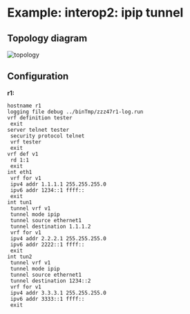 # Example: interop2: ipip tunnel

## **Topology diagram**

![topology](/img/intop2-tun02.tst.png)

## **Configuration**

**r1:**
```
hostname r1
logging file debug ../binTmp/zzz47r1-log.run
vrf definition tester
 exit
server telnet tester
 security protocol telnet
 vrf tester
 exit
vrf def v1
 rd 1:1
 exit
int eth1
 vrf for v1
 ipv4 addr 1.1.1.1 255.255.255.0
 ipv6 addr 1234::1 ffff::
 exit
int tun1
 tunnel vrf v1
 tunnel mode ipip
 tunnel source ethernet1
 tunnel destination 1.1.1.2
 vrf for v1
 ipv4 addr 2.2.2.1 255.255.255.0
 ipv6 addr 2222::1 ffff::
 exit
int tun2
 tunnel vrf v1
 tunnel mode ipip
 tunnel source ethernet1
 tunnel destination 1234::2
 vrf for v1
 ipv4 addr 3.3.3.1 255.255.255.0
 ipv6 addr 3333::1 ffff::
 exit
```
